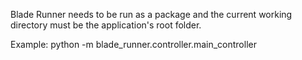 Blade Runner needs to be run as a package and the current working directory must be the 
application's root folder.

Example:
	python -m blade_runner.controller.main_controller
